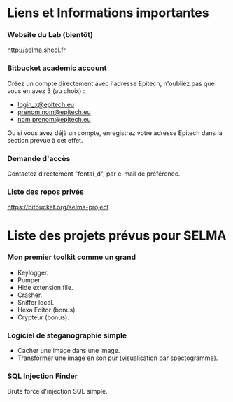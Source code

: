 # Liens et Informations importantes
### Website du Lab (bientôt)
http://selma.sheol.fr

### Bitbucket academic account
Créez un compte directement avec l'adresse Epitech, n'oubliez pas que vous en avez 3 (au choix) :
- login_x@epitech.eu
- prenom.nom@epitech.eu
- nom.prenom@epitech.eu

Ou si vous avez déjà un compte, enregistrez votre adresse Epitech dans la section prévue à cet effet.

### Demande d'accès
Contactez directement "fontai_d", par e-mail de préférence.

### Liste des repos privés
https://bitbucket.org/selma-project

# Liste des projets prévus pour SELMA
### Mon premier toolkit comme un grand
- Keylogger.
- Pumper.
- Hide extension file.
- Crasher.
- Sniffer local.
- Hexa Editor (bonus).
- Crypteur (bonus).

### Logiciel de steganographie simple
- Cacher une image dans une image.
- Transformer une image en son pur (visualisation par spectogramme).

### SQL Injection Finder
Brute force d'injection SQL simple.
